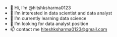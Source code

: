 - 👋 Hi, I’m @hitshksharma0123
- 👀 I’m interested in data scientist and data analyst
- 🌱 I’m currently learning data science
- 💞️ I’m looking for data analyst position
- 📫 contact me hiteshksharma0123@gmail.com

<!---
hitshksharma0123/hitshksharma0123 is a ✨ special ✨ repository because its `README.md` (this file) appears on your GitHub profile.
You can click the Preview link to take a look at your changes.
--->
